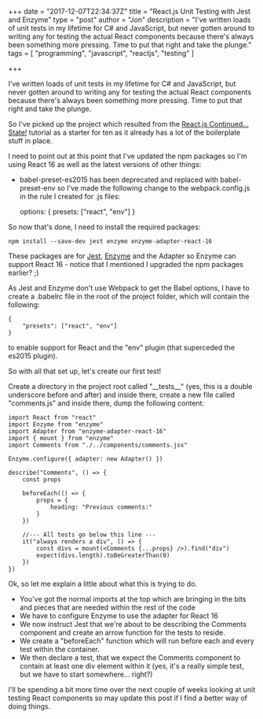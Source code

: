 +++
date = "2017-12-07T22:34:37Z"
title = "React.js Unit Testing with Jest and Enzyme"
type = "post"
author = "Jon"
description = "I've written loads of unit tests in my lifetime for C# and JavaScript, but never gotten around to writing any for testing the actual React components because there's always been something more pressing. Time to put that right and take the plunge."
tags = [
    "programming",
    "javascript",
    "reactjs",
    "testing"
]

+++

I've written loads of unit tests in my lifetime for C# and JavaScript, but never gotten around to writing any for testing the actual React components because there's always been something more pressing. Time to put that right and take the plunge.

So I've picked up the project which resulted from the [React.js Continued... State!](/blog/post/2017/reactjsstate/) tutorial as a starter for ten as it already has a lot of the boilerplate stuff in place.

I need to point out at this point that I've updated the npm packages so I'm using React 16 as well as the latest versions of other things:
 * babel-preset-es2015 has been deprecated and replaced with babel-preset-env so I've made the following change to the webpack.config.js in the rule I created for .js files:

    options: {
        presets: ["react", "env"]
    }

So now that's done, I need to install the required packages:

    npm install --save-dev jest enzyme enzyme-adapter-react-16

These packages are for [Jest](https://facebook.github.io/jest/), [Enzyme](https://github.com/airbnb/enzyme) and the Adapter so Enzyme can support React 16 - notice that I mentioned I upgraded the npm packages earlier? ;)

As Jest and Enzyme don't use Webpack to get the Babel options, I have to create a .babelrc file in the root of the project folder, which will contain the following:

    {
        "presets": ["react", "env"]
    }

to enable support for React and the "env" plugin (that superceded the es2015 plugin).

So with all that set up, let's create our first test!

Create a directory in the project root called "\_\_tests\_\_" (yes, this is a double underscore before and after) and inside there, create a new file called "comments.js" and inside there, dump the following content:

    import React from "react"
    import Enzyme from "enzyme"
    import Adapter from "enzyme-adapter-react-16"
    import { mount } from "enzyme"
    import Comments from "./../components/comments.jsx"

    Enzyme.configure({ adapter: new Adapter() })

    describe("Comments", () => {
        const props

        beforeEach(() => {
            props = {
                heading: "Previous comments:"
            }
        })

        //--- All tests go below this line ---
        it("always renders a div", () => {
            const divs = mount(<Comments {...props} />).find("div")
            expect(divs.length).toBeGreaterThan(0)
        })
    })

Ok, so let me explain a little about what this is trying to do.

 * You've got the normal imports at the top which are bringing in the bits and pieces that are needed within the rest of the code
 * We have to configure Enzyme to use the adapter for React 16
 * We now instruct Jest that we're about to be describing the Comments component and create an arrow function for the tests to reside.
 * We create a "beforeEach" function which will run before each and every test within the container.
 * We then declare a test, that we expect the Comments component to contain at least one div element within it (yes, it's a really simple test, but we have to start somewhere... right?)

I'll be spending a bit more time over the next couple of weeks looking at unit testing React components so may update this post if I find a better way of doing things.
